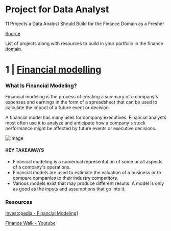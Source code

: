 # Project for Data Analyst
 11 Projects a Data Analyst Should Build for the Finance Domain as a Fresher

 [Source](https://www.linkedin.com/pulse/11-projects-data-analyst-should-build-finance-domain-ramchandani/)

 List of projects along with resources to build in your portfolio in the finance domain.

# 1 | [Financial modelling](https://github.com/RishavRaj20/ProjectforAnalyst/tree/main/two-sigma-financial-modeling)
   ### What Is Financial Modeling?

   Financial modeling is the process of creating a summary of a company's expenses and earnings in the form of a spreadsheet that can be used to calculate the 
   impact of a future event or decision

   A financial model has many uses for company executives. Financial analysts most often use it to analyze and anticipate how a company's stock performance 
   might be affected by future events or executive decisions.

   ![image](https://github.com/RishavRaj20/ProjectforAnalyst/assets/81917305/02f70fd2-96ff-4e41-b576-23803649b1b8)


   #### KEY TAKEAWAYS
   <ul>
     <li>Financial modeling is a numerical representation of some or all aspects of a company's operations.</li>
     <li>Financial models are used to estimate the valuation of a business or to compare companies to their industry competitors.</li>
     <li>Various models exist that may produce different results. A model is only as good as the inputs and assumptions that go into it.</li>
   </ul>

   ### Resources
   
   [Investopedia - Financial Modeling](https://www.investopedia.com/terms/f/financialmodeling.asp)]
      
   [Finance Walk - Youtube](https://www.youtube.com/@AvadhutNigudkar/featuredhttps://www.youtube.com/@AvadhutNigudkar/featured)
